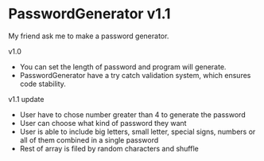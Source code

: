 # PasswordGenerator v1.1

My friend ask me to make a password generator.

v1.0
- You can set the length of password and program will generate.
- PasswordGenerator have a try catch validation system, which ensures code stability.

v1.1 update
- User have to chose number greater than 4 to generate the password
- User can choose what kind of password they want
- User is able to include big letters, small letter, special signs, numbers or all of them combined in a single password
- Rest of array is filed by random characters and shuffle